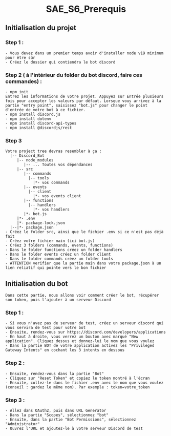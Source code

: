 <p align="center" style="margin-bottom: 0px !important;">
  <h1 align="center" style="margin-top: 0px;">SAE_S6_Prerequis</h1>
</p>

## Initialisation du projet
  ### Step 1 : 
    - Vous devez dans un premier temps avoir d'installer node v19 minimum pour être sûr
    - Créez le dossier qui contiendra le bot discord
    
  ### Step 2 ( à l'intérieur du folder du bot discord, faire ces commandes) : 
    - npm init
    Entrez les informations de votre projet. Appuyez sur Entrée plusieurs fois pour accepter les valeurs par défaut. Lorsque vous arrivez à la partie "entry point", saisissez "bot.js" pour changer le point d'entrée de votre bot à ce fichier.
    - npm install discord.js
    - npm install dotenv
    - npm install discord-api-types
    - npm install @discordjs/rest

  ### Step 3 
    Votre project tree devras resembler à ça : 
      |-- Discord_Bot
         |-- node_modules
            |-- ... Toutes vos dépendances
         |-- src
            |-- commands
              |-- tools
                |*- vos commands
            |-- events
              |-- client
                |*- vos events client
            |-- functions
              |-- handlers
                |*- vos handlers
            |*- bot.js
         |*- .env
         |*- package-lock.json
      |--|*- package.json
    - Créez le folder src, ainsi que le fichier .env si ce n'est pas déjà fait
    - Créez votre fichier main (ici bot.js)
    - Créez 3 folders (commands, events, functions)
    - Dans le folder functions créez un folder handlers
    - Dans le folder events créez un folder client
    - Dans le folder commands créez un folder tools
    - ATTENTION verifier que la partie main dans votre package.json à un lien reliatif qui pointe vers le bon fichier

## Initialisation du bot
    Dans cette partie, nous allons voir comment créer le bot, récupérer son token, puis l'ajouter à un serveur Discord
  ### Step 1 :
    - Si vous n'avez pas de serveur de test, créez un serveur discord qui vous servira de test pour votre bot
    - Ensuite, rendez-vous sur https://discord.com/developers/applications
    - En haut à droite, vous verrez un bouton avec marqué "New application". Cliquez dessus et donnez-lui le nom que vous voulez
    - Dans la partie BOT de votre application activez les "Privileged Gateway Intents" en cochant les 3 intents en dessous 
  
  ### Step 2 :
    - Ensuite, rendez-vous dans la partie "Bot" 
    - Cliquez sur "Reset Token" et copiez le token montré à l'écran
    - Ensuite, collez-le dans le fichier .env avec le nom que vous voulez (conseil : gardez le même nom). Par exemple : token=votre_token
  
  ### Step 3 :
    - Allez dans OAuth2, puis dans URL Generator
    - Dans la partie "Scopes", sélectionnez "bot"
    - Ensuite, dans la partie "Bot Permissions", sélectionnez "Administrator"
    - Ouvrez l'URL et ajoutez-le à votre serveur Discord de test
